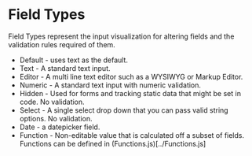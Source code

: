 # Field Types
Field Types represent the input visualization for altering fields and the validation rules required of them.

* Default - uses text as the default.
* Text - A standard text input.
* Editor - A multi line text editor such as a WYSIWYG or Markup Editor.
* Numeric - A standard text input with numeric validation.
* Hidden - Used for forms and tracking static data that might be set in code. No validation.
* Select - A single select drop down that you can pass valid string options. No validation.
* Date - a datepicker field.
* Function - Non-editable value that is calculated off a subset of fields. Functions can be defined in (Functions.js)[../Functions.js]
